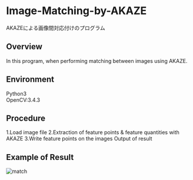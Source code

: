 # Image-Matching-by-AKAZE
AKAZEによる画像間対応付けのプログラム

Overview
-
In this program, when performing matching between images using AKAZE.

Environment
-
Python3</br>
OpenCV:3.4.3

Procedure
-
1.Load image file
2.Extraction of feature points & feature quantities with AKAZE
3.Write feature points on the images Output of result

Example of Result
-
![match](https://user-images.githubusercontent.com/43288669/62761270-314b8c80-bac1-11e9-9061-5fbc7a1869c9.png)

